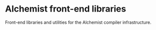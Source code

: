 # Alchemist front-end libraries
Front-end libraries and utilities for the Alchemist compiler infrastructure.
